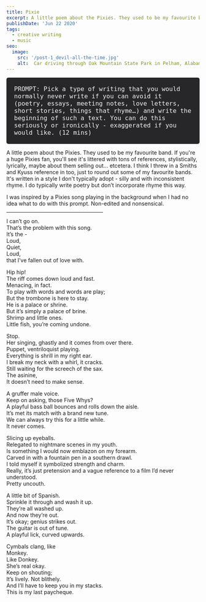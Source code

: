 ```yaml
---
title: Pixie
excerpt: A little poem about the Pixies. They used to be my favourite band. If you're a huge Pixies fan, you'll see it's littered with tons of references, stylistically, lyrically, maybe about them selling out... etcetera.
publishDate: 'Jun 22 2020'
tags:
  - creative writing
  - music
seo:
  image:
    src: '/post-1_devil-all-the-time.jpg'
    alt:  Car driving through Oak Mountain State Park in Pelham, Alabama
---
```

<div style="background-color: #27272a; padding: 20px; border-radius: 5px;">
  <span style="color: #f2f2f2; font-size: 16px; font-family: 'Monaco', 'Consolas', 'Lucida Console', monospace;">PROMPT: Pick a type of writing that you would normally never write if you can avoid it (poetry, essays, meeting notes, love letters, short stories, things that rhyme…) and write the beginning of such a text. You can do this seriously or ironically - exaggerated if you would like. (12 mins)</span>
</div>

A little poem about the Pixies. They used to be my favourite band. If you're a huge Pixies fan, you'll see it's littered with tons of references, stylistically, lyrically, maybe about them selling out... etcetera. I think I threw in a Smiths and Kyuss reference in too, just to round out some of my favourite bands. It's written in a style I don't typically adopt - silly and with inconsistent rhyme. I do typically write poetry but don’t incorporate rhyme this way.

I was inspired by a Pixies song playing in the background when I had no idea what to do with this prompt. Non-edited and nonsensical.
<hr align = "left" width="50%">

I can’t go on.<br>
That’s the problem with this song.<br>
It’s the - <br>
Loud,<br>
Quiet,<br>
Loud,<br>
that I’ve fallen out of love with.

Hip hip!<br>
The riff comes down loud and fast.<br>
Menacing, in fact.<br>
To play with words and words are play;<br>
But the trombone is here to stay.<br>
He is a palace or shrine.<br>
But it’s simply a palace of brine.<br>
Shrimp and little ones.<br>
Little fish, you’re coming undone.

Stop. <br>
Her singing, ghastly and it comes from over there.<br>
Puppet, ventriloquist playing.<br>
Everything is shrill in my right ear.<br>
I break my neck with a whirl, it cracks.<br>
Still waiting for the screech of the sax.<br>
The asinine,<br>
It doesn’t need to make sense.<br>

A gruffer male voice.<br>
Keep on asking, those Five Whys?<br>
A playful bass ball bounces and rolls down the aisle.<br>
It’s met its match with a brand new tune.<br>
We can always try this for a little while. <br>
It never comes.

Slicing up eyeballs.<br>
Relegated to nightmare scenes in my youth.<br>
Is something I would now emblazon on my forearm.<br>
Carved in with a fountain pen in a southern drawl.<br>
I told myself it symbolized strength and charm.<br>
Really, it’s just pretension and a vague reference to a film I’d never understood.<br>
Pretty uncouth.

A little bit of Spanish.<br>
Sprinkle it through and wash it up.<br>
They’re all washed up.<br>
And now they’re out.<br>
It’s okay; genius strikes out.<br>
The guitar is out of tune.<br>
A playful lick, curved upwards.

Cymbals clang, like<br>
Monkey.<br>
Like Donkey.<br>
She’s real okay.<br>
Keep on shouting;<br>
It’s lively. Not blithely.<br>
And I’ll have to keep you in my stacks.<br>
This is my last paycheque.
